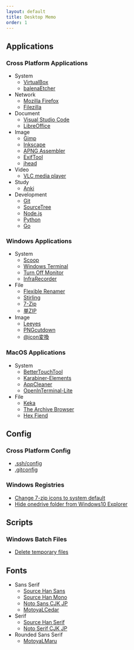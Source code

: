 ```yaml
---
layout: default
title: Desktop Memo
order: 1
---
```

## Applications

### Cross Platform Applications

- System
  - [VirtualBox](https://www.virtualbox.org/)
  - [balenaEtcher](https://www.balena.io/etcher/)
- Network
  - [Mozilla Firefox](https://www.mozilla.org/ja/firefox/)
  - [Filezilla](https://filezilla-project.org/)
- Document
  - [Visual Studio Code](https://code.visualstudio.com/)
  - [LibreOffice](https://ja.libreoffice.org/)
- Image
  - [Gimp](https://www.gimp.org/)
  - [Inkscape](https://inkscape.org/)
  - [APNG Assembler](http://apngasm.sourceforge.net/)
  - [ExifTool](https://exiftool.org/)
  - [jhead](https://www.sentex.ca/~mwandel/jhead/)
- Video
  - [VLC media player](https://www.videolan.org/)
- Study
  - [Anki](https://apps.ankiweb.net/)
- Development
  - [Git](https://git-scm.com/)
  - [SourceTree](https://www.sourcetreeapp.com/)
  - [Node.js](https://nodejs.org/ja/)
  - [Python](https://www.python.org/)
  - [Go](https://golang.org/)

### Windows Applications

- System
  - [Scoop](https://scoop.sh/)
  - [Windows Terminal](https://www.microsoft.com/ja-jp/p/windows-terminal/9n0dx20hk701)
  - [Turn Off Monitor](https://sourceforge.net/projects/turnoffmonitor/)
  - [InfraRecorder](http://infrarecorder.org/)
- File
  - [Flexible Renamer](http://www.vector.co.jp/soft/winnt/util/se131133.html)
  - [Stirling](http://www.vector.co.jp/soft/win95/util/se079072.html)
  - [7-Zip](https://sevenzip.osdn.jp/)
  - [単ZIP](http://kurohane.net/seisanbutu.html)
- Image
  - [Leeyes](http://www3.tokai.or.jp/boxes/leeyes/)
  - [PNGcutdown](http://www.vector.co.jp/soft/win95/prog/se277095.html)
  - [@icon変換](http://www.towofu.net/soft/aicon.php)

### MacOS Applications

- System
  - [BetterTouchTool](https://folivora.ai/)
  - [Karabiner-Elements](https://karabiner-elements.pqrs.org/)
  - [AppCleaner](https://freemacsoft.net/appcleaner/)
  - [OpenInTerminal-Lite](https://github.com/Ji4n1ng/OpenInTerminal/blob/master/Resources/README-Lite.md)
- File
  - [Keka](https://www.keka.io/ja/)
  - [The Archive Browser](https://theunarchiver.com/archive-browser)
  - [Hex Fiend](https://ridiculousfish.com/hexfiend/)

## Config

### Cross Platform Config

- [.ssh/config](ssh/config)
- [.gitconfig](gitconfig)

### Windows Registries

- [Change 7-zip icons to system default](reg/change_7zip_icons.reg)
- [Hide onedrive folder from Windows10 Explorer](reg/hide_onedrive.reg)

## Scripts

### Windows Batch Files

- [Delete temporary files](bat/delete_temp.bat)

## Fonts

- Sans Serif
  - [Source Han Sans](https://github.com/adobe-fonts/source-han-sans)
  - [Source Han Mono](https://github.com/adobe-fonts/source-han-mono)
  - [Noto Sans CJK JP](https://www.google.com/get/noto/#sans-jpan)
  - [MotoyaLCedar](https://github.com/android/platform_frameworks_base/blob/marshmallow-release/data/fonts/MTLc3m.ttf)
- Serif
  - [Source Han Serif](https://github.com/adobe-fonts/source-han-serif)
  - [Noto Serif CJK JP](https://www.google.com/get/noto/#serif-jpan)
- Rounded Sans Serif
  - [MotoyaLMaru](https://github.com/aosp-mirror/platform_frameworks_base/blob/marshmallow-release/data/fonts/MTLmr3m.ttf)
